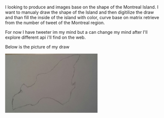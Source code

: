 I looking to produce and images base on the shape of the Montreal Island.
I want to manualy draw the shape of the Island and then digitilize the draw
and than fill the inside of the island with color, curve base on matrix retrieve from
the number of tweet of the Montreal region.

For now I have tweeter im my mind but a can change my mind after I'll explore different api i'll find
on the web.

Below is the picture of my draw


![Example Image](../project_images/island.jpg?raw=true "Montreal island hand draw")


